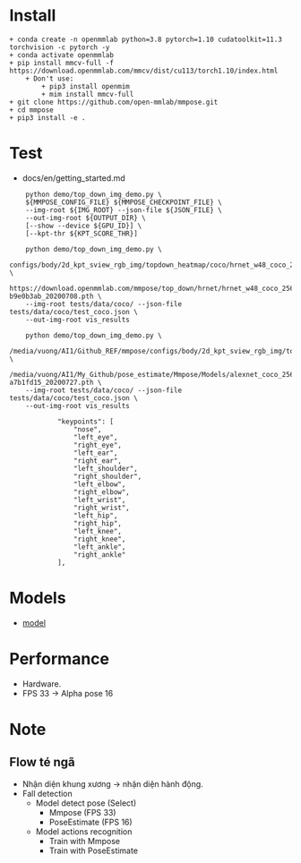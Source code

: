 # Install 
```commandline
+ conda create -n openmmlab python=3.8 pytorch=1.10 cudatoolkit=11.3 torchvision -c pytorch -y
+ conda activate openmmlab
+ pip install mmcv-full -f https://download.openmmlab.com/mmcv/dist/cu113/torch1.10/index.html
    + Don't use: 
        + pip3 install openmim
        + mim install mmcv-full
+ git clone https://github.com/open-mmlab/mmpose.git
+ cd mmpose
+ pip3 install -e .
```

# Test
+ docs/en/getting_started.md
```
    python demo/top_down_img_demo.py \
    ${MMPOSE_CONFIG_FILE} ${MMPOSE_CHECKPOINT_FILE} \
    --img-root ${IMG_ROOT} --json-file ${JSON_FILE} \
    --out-img-root ${OUTPUT_DIR} \
    [--show --device ${GPU_ID}] \
    [--kpt-thr ${KPT_SCORE_THR}]
    
    python demo/top_down_img_demo.py \
    configs/body/2d_kpt_sview_rgb_img/topdown_heatmap/coco/hrnet_w48_coco_256x192.py \
    https://download.openmmlab.com/mmpose/top_down/hrnet/hrnet_w48_coco_256x192-b9e0b3ab_20200708.pth \
    --img-root tests/data/coco/ --json-file tests/data/coco/test_coco.json \
    --out-img-root vis_results
    
    python demo/top_down_img_demo.py \
    /media/vuong/AI1/Github_REF/mmpose/configs/body/2d_kpt_sview_rgb_img/topdown_heatmap/coco/alexnet_coco_256x192.py \
    /media/vuong/AI1/My_Github/pose_estimate/Mmpose/Models/alexnet_coco_256x192-a7b1fd15_20200727.pth \
    --img-root tests/data/coco/ --json-file tests/data/coco/test_coco.json \
    --out-img-root vis_results
```

```commandline
            "keypoints": [
                "nose",
                "left_eye",
                "right_eye",
                "left_ear",
                "right_ear",
                "left_shoulder",
                "right_shoulder",
                "left_elbow",
                "right_elbow",
                "left_wrist",
                "right_wrist",
                "left_hip",
                "right_hip",
                "left_knee",
                "right_knee",
                "left_ankle",
                "right_ankle"
            ],
```
# Models
+ [model](https://mmpose.readthedocs.io/en/latest/topics/body%282d%2Ckpt%2Csview%2Cimg%29.html)

# Performance 
+ Hardware.
+ FPS 33 -> Alpha pose 16

# Note 
## Flow té ngã 
+ Nhận diện khung xương -> nhận diện hành động.
+ Fall detection 
  + Model detect pose (Select)
    + Mmpose (FPS 33)
    + PoseEstimate (FPS 16)
  + Model actions recognition
    + Train with Mmpose
    + Train with PoseEstimate
